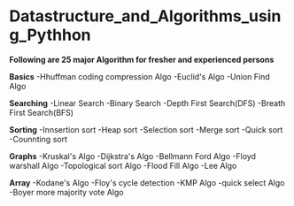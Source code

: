# Datastructure_and_Algorithms_using_Pythhon
**Following are 25 major Algorithm for fresher and experienced persons**

**Basics**
-Hhuffman coding compression Algo
-Euclid's Algo
-Union Find Algo

**Searching**
-Linear Search
-Binary Search
-Depth First Search(DFS)
-Breath First Search(BFS)

**Sorting**
-Innsertion sort
-Heap sort
-Selection sort
-Merge sort
-Quick sort
-Counnting sort

**Graphs**
-Kruskal's Algo 
-Dijkstra's Algo 
-Bellmann Ford Algo
-Floyd warshall Algo
-Topological sort Algo
-Flood Fill Algo
-Lee Algo

**Array**
-Kodane's Algo
-Floy's cycle detection
-KMP Algo
-quick select Algo
-Boyer more majority vote Algo
